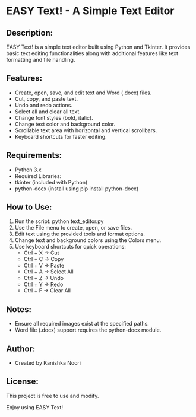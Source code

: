 EASY Text! - A Simple Text Editor
==================================

Description:
------------
EASY Text! is a simple text editor built using Python and Tkinter. It provides basic text editing functionalities along with additional features like text formatting and file handling.

Features:
---------
- Create, open, save, and edit text and Word (.docx) files.
- Cut, copy, and paste text.
- Undo and redo actions.
- Select all and clear all text.
- Change font styles (bold, italic).
- Change text color and background color.
- Scrollable text area with horizontal and vertical scrollbars.
- Keyboard shortcuts for faster editing.

Requirements:
-------------
- Python 3.x
- Required Libraries:
- tkinter (included with Python)
- python-docx (install using pip install python-docx)

How to Use:
-----------
1. Run the script: python text_editor.py
2. Use the File menu to create, open, or save files.
3. Edit text using the provided tools and format options.
4. Change text and background colors using the Colors menu.
5. Use keyboard shortcuts for quick operations:
   - Ctrl + X → Cut
   - Ctrl + C → Copy
   - Ctrl + V → Paste
   - Ctrl + A → Select All
   - Ctrl + Z → Undo
   - Ctrl + Y → Redo
   - Ctrl + F → Clear All

Notes:
------
- Ensure all required images exist at the specified paths.
- Word file (.docx) support requires the python-docx module.

Author:
-------
- Created by Kanishka Noori

License:
--------
This project is free to use and modify.

Enjoy using EASY Text!
